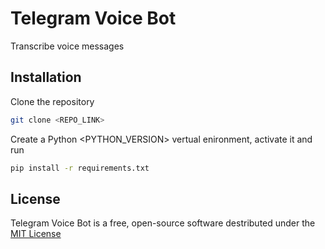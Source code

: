 # Telegram Voice Bot

Transcribe voice messages

## Installation

Clone the repository

```sh
git clone <REPO_LINK>
```

Create a Python <PYTHON_VERSION> vertual enironment, activate it and run

```sh
pip install -r requirements.txt
```

## License

Telegram Voice Bot is a free, open-source software destributed under the [MIT License](LICENSE.txt)